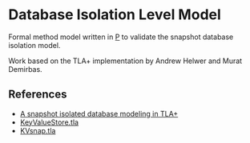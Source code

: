 # Database Isolation Level Model

Formal method model written in [P](https://p-org.github.io/P/) to validate the
snapshot database isolation model.

Work based on the TLA+ implementation by Andrew Helwer and Murat Demirbas.

## References

- [A snapshot isolated database modeling in TLA+](https://muratbuffalo.blogspot.com/2023/09/a-snapshot-isolated-database-modeling.html)
- [KeyValueStore.tla](https://github.com/tlaplus/Examples/blob/master/specifications/KeyValueStore/KeyValueStore.tla)
- [KVsnap.tla](https://github.com/tlaplus/Examples/blob/master/specifications/KeyValueStore/KVsnap.tla)
